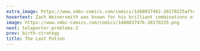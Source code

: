```yaml
---
extra_image: https://www.smbc-comics.com/comics/1488037462-20170225after.png
hovertext: Zach Weinersmith was known for his brilliant combinations of deep science, philosophy, mathematics, and literature.
image: https://www.smbc-comics.com/comics/1488037476-20170225.png
next: teleporter-problems-2
prev: birth-strategy
title: The Last Potion
---
```

